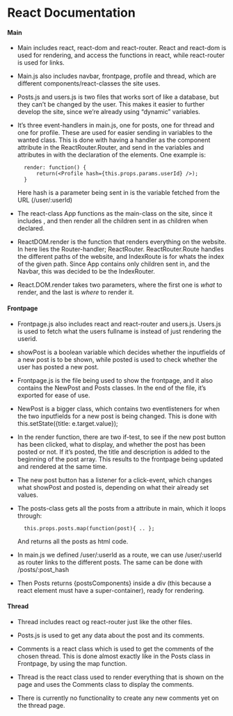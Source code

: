 # React Documentation

#### Main

- Main includes react, react-dom and react-router. React and react-dom is used for rendering, and access the functions in react, while react-router is used for links.

- Main.js also includes navbar, frontpage, profile and thread, which are different components/react-classes the site uses.

- Posts.js and users.js is two files that works sort of like a database, but they can’t be changed by the user. This makes it easier to further develop the site, since we’re already using “dynamic” variables.

- It’s three event-handlers in main.js, one for posts, one for thread and one for profile. These are used for easier sending in variables to the wanted class. This is done with having a handler as the component attribute in the ReactRouter.Router, and send in the variables and attributes in with the declaration of the elements. One example is:

        render: function() {
            return(<Profile hash={this.props.params.userId} />);
  	    }

  Here hash is a parameter being sent in is the variable fetched from the URL  (/user/:userId)

- The react-class App functions as the main-class on the site, since it includes <Navbar />, and then render all the children sent in as children when declared.

- ReactDOM.render is the function that renders everything on the website. In here lies the Router-handler; ReactRouter. ReactRouter.Route handles the different paths of the website, and IndexRoute is for whats the index of the given path. Since App contains only children sent in, and the Navbar, this was decided to be the IndexRouter.

- React.DOM.render takes two parameters, where the first one is _what_ to render, and the last is _where_ to render it.

#### Frontpage

- Frontpage.js also includes react and react-router and users.js. Users.js is used to fetch what the users fullname is instead of just rendering the userid.

- showPost is a boolean variable which decides whether the inputfields of a new post is to be shown, while posted is used to check whether the user has posted a new post.

- Frontpage.js is the file being used to show the frontpage, and it also contains the NewPost and Posts classes. In the end of the file, it’s exported for ease of use.

- NewPost is a bigger class, which contains two eventlisteners for when the two inputfields for a new post is being changed. This is done with this.setState({title: e.target.value});

- In the render function, there are two if-test, to see if the new post button has been clicked, what to display, and whether the post has been posted or not. If it’s posted, the title and description is added to the beginning of the post array. This results to the frontpage being updated and rendered at the same time.

- The new post button has a listener for a click-event, which changes what showPost and posted is, depending on what their already set values.

- The posts-class gets all the posts from a attribute in main, which it loops through:

        this.props.posts.map(function(post){ .. };

    And returns all the posts as html code.

- In main.js we defined /user/:userId as a route, we can use /user/:userId as router links to the different posts. The same can be done with /posts/:post_hash

- Then Posts returns {postsComponents} inside a div (this because a react element must have a super-container), ready for rendering.

#### Thread

- Thread includes react og react-router just like the other files.

- Posts.js is used to get any data about the post and its comments.

- Comments is a react class which is used to get the comments of the chosen thread. This is done almost exactly like in the Posts class in Frontpage, by using the map function.

- Thread is the react class used to render everything that is shown on the page and uses the Comments class to display the comments.

- There is currently no functionality to create any new comments yet on the thread page.
